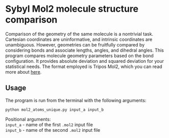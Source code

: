# Sybyl Mol2 molecule structure comparison

Comparison of the geometry of the same molecule is a nontrivial task. Cartesian coordinates are uninformative, and intrinsic coordinates are unambiguous. However, geometries can be fruitfully compared by considering bonds and associate lengths, angles, and dihedral angles.
This program compares molecule geometry parameters based on the bond configuration. It provides absolute deviation and squared deviation for your statistical needs. The format employed is Tripos Mol2, which you can read more about [here](http://chemyang.ccnu.edu.cn/ccb/server/AIMMS/mol2.pdf).

## Usage

The program is run from the terminal with the following arguments:
```
python mol2_atoms_unique.py input_a input_b
```

Positional arguments:<br />
`input_a` - name of the first `.mol2` input file<br />
`input_b` - name of the second `.mol2` input file<br />
